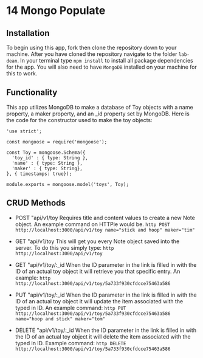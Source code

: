 # 14 Mongo Populate
## Installation
To begin using this app, fork then clone the repository down to your machine. After you have cloned the repository navigate to the folder ```lab-dean```. In your terminal type ```npm install``` to install all package dependencies for the app. You will also need to have ```MongoDB``` installed on your machine for this to work.

## Functionality
This app utilizes MongoDB to make a database of Toy objects with a name property, a maker property, and an _id property set by MongoDB. Here is the code for the constructor used to make the toy objects:

```
'use strict';

const mongoose = require('mongoose');

const Toy = mongoose.Schema({
  'toy_id' : { type: String },
  'name' : { type: String },
  'maker' : { type: String},
}, { timestamps: true});

module.exports = mongoose.model('toys', Toy);
```

## CRUD Methods
* POST "api/v1/toy Requires title and content values to create a new Note object. An example command on HTTPie would be. ```http POST http://localhost:3000/api/v1/toy name="stick and hoop" maker="tim"```

* GET "api/v1/toy This will get you every Note object saved into the server. To do this you simply type: ```http http://localhost:3000/api/v1/toy```

* GET "api/v1/toy/:_id When the ID parameter in the link is filled in with the ID of an actual toy object it will retrieve you that specific entry. An example: ```http http://localhost:3000/api/v1/toy/5a733f930cfdcce75463a586```

* PUT "api/v1/toy/:_id When the ID parameter in the link is filled in with the ID of an actual toy object it will update the item associated with the typed in ID. An example command: ```http PUT http://localhost:3000/api/v1/toy/5a733f930cfdcce75463a586 name="hoop and stick" maker="tom"```

* DELETE "api/v1/toy/:_id When the ID parameter in the link is filled in with the ID of an actual toy object it will delete the item associated with the typed in ID. Example command: ```http DELETE http://localhost:3000/api/v1/toy/5a733f930cfdcce75463a586```